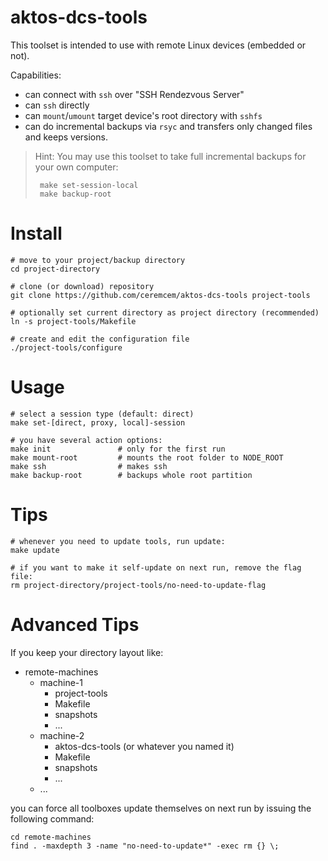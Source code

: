 # aktos-dcs-tools 

This toolset is intended to use with remote Linux devices (embedded or not). 

Capabilities: 
* can connect with `ssh` over "SSH Rendezvous Server"
* can `ssh` directly 
* can `mount`/`umount` target device's root directory with `sshfs`
* can do incremental backups via `rsyc` and transfers only changed files and keeps versions.

> Hint: You may use this toolset to take full incremental backups for your own computer: 
>    
>      make set-session-local 
>      make backup-root

# Install


	# move to your project/backup directory
	cd project-directory

	# clone (or download) repository
	git clone https://github.com/ceremcem/aktos-dcs-tools project-tools
	
	# optionally set current directory as project directory (recommended)
	ln -s project-tools/Makefile 

	# create and edit the configuration file
	./project-tools/configure
	
# Usage

	# select a session type (default: direct)
	make set-[direct, proxy, local]-session 

	# you have several action options: 
	make init               # only for the first run
	make mount-root         # mounts the root folder to NODE_ROOT 
	make ssh                # makes ssh 
	make backup-root        # backups whole root partition 
	
# Tips 

	# whenever you need to update tools, run update: 
	make update 
	
	# if you want to make it self-update on next run, remove the flag file: 
	rm project-directory/project-tools/no-need-to-update-flag
	
# Advanced Tips

If you keep your directory layout like: 

+ remote-machines
  + machine-1
    + project-tools
    + Makefile
    + snapshots
    + ...
  + machine-2
    + aktos-dcs-tools (or whatever you named it)
    + Makefile
    + snapshots
    + ...
  + ...
 
you can force all toolboxes update themselves on next run by issuing the following command: 

```
cd remote-machines 
find . -maxdepth 3 -name "no-need-to-update*" -exec rm {} \;
```

